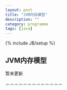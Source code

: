 ```yaml
---
layout: post
title: "JVM内存模型"
description: ""
category: programme
tags: [java]
---
```

{% include JB/setup %}

## JVM内存模型

暂未更新

－－－－－－－－－－－－－
